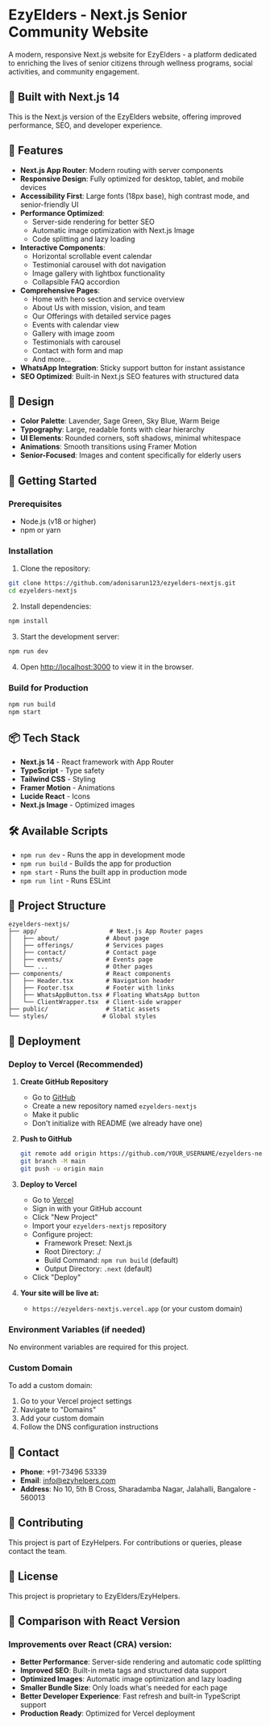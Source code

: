 # EzyElders - Next.js Senior Community Website

A modern, responsive Next.js website for EzyElders - a platform dedicated to enriching the lives of senior citizens through wellness programs, social activities, and community engagement.

## 🚀 Built with Next.js 14

This is the Next.js version of the EzyElders website, offering improved performance, SEO, and developer experience.

## 🌟 Features

- **Next.js App Router**: Modern routing with server components
- **Responsive Design**: Fully optimized for desktop, tablet, and mobile devices
- **Accessibility First**: Large fonts (18px base), high contrast mode, and senior-friendly UI
- **Performance Optimized**: 
  - Server-side rendering for better SEO
  - Automatic image optimization with Next.js Image
  - Code splitting and lazy loading
- **Interactive Components**: 
  - Horizontal scrollable event calendar
  - Testimonial carousel with dot navigation
  - Image gallery with lightbox functionality
  - Collapsible FAQ accordion
- **Comprehensive Pages**:
  - Home with hero section and service overview
  - About Us with mission, vision, and team
  - Our Offerings with detailed service pages
  - Events with calendar view
  - Gallery with image zoom
  - Testimonials with carousel
  - Contact with form and map
  - And more...
- **WhatsApp Integration**: Sticky support button for instant assistance
- **SEO Optimized**: Built-in Next.js SEO features with structured data

## 🎨 Design

- **Color Palette**: Lavender, Sage Green, Sky Blue, Warm Beige
- **Typography**: Large, readable fonts with clear hierarchy
- **UI Elements**: Rounded corners, soft shadows, minimal whitespace
- **Animations**: Smooth transitions using Framer Motion
- **Senior-Focused**: Images and content specifically for elderly users

## 🚀 Getting Started

### Prerequisites

- Node.js (v18 or higher)
- npm or yarn

### Installation

1. Clone the repository:
```bash
git clone https://github.com/adonisarun123/ezyelders-nextjs.git
cd ezyelders-nextjs
```

2. Install dependencies:
```bash
npm install
```

3. Start the development server:
```bash
npm run dev
```

4. Open [http://localhost:3000](http://localhost:3000) to view it in the browser.

### Build for Production

```bash
npm run build
npm start
```

## 📦 Tech Stack

- **Next.js 14** - React framework with App Router
- **TypeScript** - Type safety
- **Tailwind CSS** - Styling
- **Framer Motion** - Animations
- **Lucide React** - Icons
- **Next.js Image** - Optimized images

## 🛠️ Available Scripts

- `npm run dev` - Runs the app in development mode
- `npm run build` - Builds the app for production
- `npm start` - Runs the built app in production mode
- `npm run lint` - Runs ESLint

## 📁 Project Structure

```
ezyelders-nextjs/
├── app/                    # Next.js App Router pages
│   ├── about/             # About page
│   ├── offerings/         # Services pages
│   ├── contact/           # Contact page
│   ├── events/            # Events page
│   └── ...                # Other pages
├── components/            # React components
│   ├── Header.tsx         # Navigation header
│   ├── Footer.tsx         # Footer with links
│   ├── WhatsAppButton.tsx # Floating WhatsApp button
│   └── ClientWrapper.tsx  # Client-side wrapper
├── public/                # Static assets
└── styles/               # Global styles
```

## 🚀 Deployment

### Deploy to Vercel (Recommended)

1. **Create GitHub Repository**
   - Go to [GitHub](https://github.com/new)
   - Create a new repository named `ezyelders-nextjs`
   - Make it public
   - Don't initialize with README (we already have one)

2. **Push to GitHub**
   ```bash
   git remote add origin https://github.com/YOUR_USERNAME/ezyelders-nextjs.git
   git branch -M main
   git push -u origin main
   ```

3. **Deploy to Vercel**
   - Go to [Vercel](https://vercel.com)
   - Sign in with your GitHub account
   - Click "New Project"
   - Import your `ezyelders-nextjs` repository
   - Configure project:
     - Framework Preset: Next.js
     - Root Directory: ./
     - Build Command: `npm run build` (default)
     - Output Directory: `.next` (default)
   - Click "Deploy"

4. **Your site will be live at:**
   - `https://ezyelders-nextjs.vercel.app` (or your custom domain)

### Environment Variables (if needed)

No environment variables are required for this project.

### Custom Domain

To add a custom domain:
1. Go to your Vercel project settings
2. Navigate to "Domains"
3. Add your custom domain
4. Follow the DNS configuration instructions

## 📱 Contact

- **Phone**: +91-73496 53339
- **Email**: info@ezyhelpers.com
- **Address**: No 10, 5th B Cross, Sharadamba Nagar, Jalahalli, Bangalore - 560013

## 🤝 Contributing

This project is part of EzyHelpers. For contributions or queries, please contact the team.

## 📄 License

This project is proprietary to EzyElders/EzyHelpers.

## 🔄 Comparison with React Version

### Improvements over React (CRA) version:
- **Better Performance**: Server-side rendering and automatic code splitting
- **Improved SEO**: Built-in meta tags and structured data support
- **Optimized Images**: Automatic image optimization and lazy loading
- **Smaller Bundle Size**: Only loads what's needed for each page
- **Better Developer Experience**: Fast refresh and built-in TypeScript support
- **Production Ready**: Optimized for Vercel deployment
